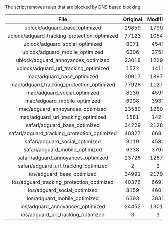 The script removes rules that are blocked by DNS based blocking.


| File | Original | Modified |
|:----:|:-----:|:-----:|
| ublock/adguard_base_optimized | 29859 | 17909 |
| ublock/adguard_tracking_protection_optimized | 77123 | 10541 |
| ublock/adguard_social_optimized | 8071 | 4545 |
| ublock/adguard_mobile_optimized | 6306 | 3758 |
| ublock/adguard_annoyances_optimized | 23018 | 12293 |
| ublock/adguard_url_tracking_optimized | 1572 | 1415 |
| mac/adguard_base_optimized | 30917 | 18977 |
| mac/adguard_tracking_protection_optimized | 77928 | 11277 |
| mac/adguard_social_optimized | 8130 | 4596 |
| mac/adguard_mobile_optimized | 6998 | 3939 |
| mac/adguard_annoyances_optimized | 23580 | 12604 |
| mac/adguard_url_tracking_optimized | 1581 | 1424 |
| safari/adguard_base_optimized | 34229 | 21286 |
| safari/adguard_tracking_protection_optimized | 40327 | 6681 |
| safari/adguard_social_optimized | 8119 | 4580 |
| safari/adguard_mobile_optimized | 6338 | 3794 |
| safari/adguard_annoyances_optimized | 23728 | 12673 |
| safari/adguard_url_tracking_optimized | 2 | 2 |
| ios/adguard_base_optimized | 34991 | 21799 |
| ios/adguard_tracking_protection_optimized | 40376 | 6691 |
| ios/adguard_social_optimized | 8159 | 4601 |
| ios/adguard_mobile_optimized | 6393 | 3835 |
| ios/adguard_annoyances_optimized | 24452 | 13012 |
| ios/adguard_url_tracking_optimized | 3 | 3 |